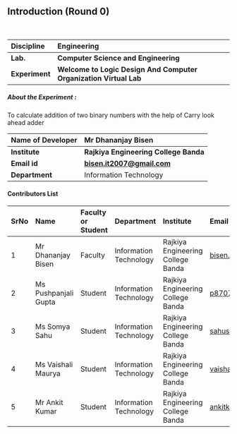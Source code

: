 ## Introduction (Round 0)

<br>

<b>Discipline | <b>Engineering
:--|:--|
<b> Lab. | <b>Computer Science and Engineering
<b> Experiment|     <b> Welcome to Logic Design And Computer Organization Virtual Lab



<h5> About the Experiment : </h5>
To calculate addition of two binary numbers with the help of Carry look ahead adder

<b>Name of Developer | <b> Mr Dhananjay Bisen
:--|:--|
<b> Institute | <b> Rajkiya Engineering College Banda
<b> Email id|     <b> bisen.it2007@gmail.com
<b> Department | Information Technology

#### Contributors List

SrNo | Name | Faculty or Student | Department| Institute | Email id
:--|:--|:--|:--|:--|:--|
1 |  Mr Dhananjay Bisen  | Faculty |Information Technology | Rajkiya Engineering College Banda |bisen.it2007@gmail.com 
2 |Ms Pushpanjali Gupta| Student | Information Technology | Rajkiya Engineering College Banda  |p8707583503@gmail.com
3 | Ms Somya Sahu | Student | Information Technology  | Rajkiya Engineering College Banda |sahusomya2000@gmail.com
4 | Ms Vaishali Maurya  | Student |   Information Technology| Rajkiya Engineering College Banda  |vaishalimaurya1200@gmail.com
5 | Mr Ankit Kumar  | Student | Information Technology | Rajkiya Engineering College Banda  |ankitkuntal18@gmail.com


<br>

